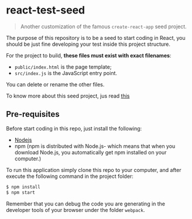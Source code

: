 # react-test-seed

> Another customization of the famous `create-react-app` seed project.

The purpose of this repository is to be a seed to start coding in React, you should be just fine developing your test inside this project structure.

For the project to build, **these files must exist with exact filenames**:

* `public/index.html` is the page template;
* `src/index.js` is the JavaScript entry point.

You can delete or rename the other files.

To know more about this seed project, jus read [this](https://github.com/facebook/create-react-app)

## Pre-requisites

Before start coding in this repo, just install the following:

* [Nodejs](https://nodejs.org/en/download/)
* npm (npm is distributed with Node.js- which means that when you download Node.js, you automatically get npm installed on your computer.)

To run this application simply clone this repo to your computer, and after execute the following command in the project folder:

```sh
$ npm install
$ npm start
```

Remember that you can debug the code you are generating in the developer tools of your browser under the folder `webpack`.

